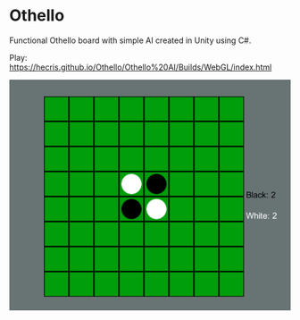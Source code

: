 # Othello

Functional Othello board with simple AI created in Unity using C#.

Play: https://hecris.github.io/Othello/Othello%20AI/Builds/WebGL/index.html

![github-small](Othello%20AI/_screenshots/screenshot.PNG)
